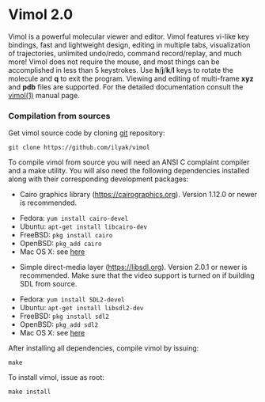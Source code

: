 # Vimol 2.0

Vimol is a powerful molecular viewer and editor. Vimol features
vi-like key bindings, fast and lightweight design, editing in multiple tabs,
visualization of trajectories, unlimited undo/redo, command record/replay,
and much more! Vimol does not require the mouse, and most things
can be accomplished in less than 5 keystrokes. Use **h**/**j**/**k**/**l** keys
to rotate the molecule and **q** to exit the program. Viewing and editing of
multi-frame **xyz** and **pdb** files are supported. For the detailed
documentation consult the [vimol(1)](https://vimol.github.io/vimol.1.html)
manual page.

### Compilation from sources

Get vimol source code by cloning [git](https://git-scm.com) repository:

	git clone https://github.com/ilyak/vimol

To compile vimol from source you will need an ANSI C complaint compiler and a
make utility. You will also need the following dependencies installed along
with their corresponding development packages:

 * Cairo graphics library (https://cairographics.org). Version 1.12.0 or
   newer is recommended.

  - Fedora: `yum install cairo-devel`
  - Ubuntu: `apt-get install libcairo-dev`
  - FreeBSD: `pkg install cairo`
  - OpenBSD: `pkg_add cairo`
  - Mac OS X: see [here](https://cairographics.org/download/)

 * Simple direct-media layer (https://libsdl.org). Version 2.0.1 or newer is
   recommended. Make sure that the video support is turned on if building SDL
   from source.

  - Fedora: `yum install SDL2-devel`
  - Ubuntu: `apt-get install libsdl2-dev`
  - FreeBSD: `pkg install sdl2`
  - OpenBSD: `pkg_add sdl2`
  - Mac OS X: see [here](https://libsdl.org/download-2.0.php)

After installing all dependencies, compile vimol by issuing:

	make

To install vimol, issue as root:

	make install
